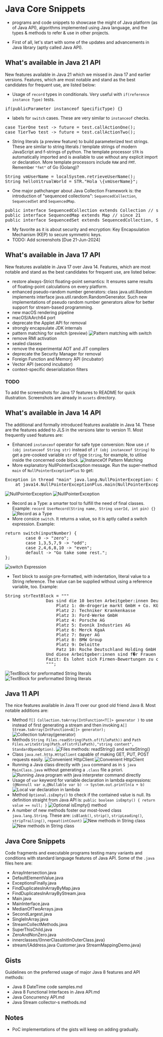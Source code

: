 # Java Core Snippets
- programs and code snippets to showcase the might of Java platform (as of Java API), algorithms implemented using Java language, and the types & methods to refer & use in other projects.  

- First of all, let's start with some of the updates and advancements in Java library (aptly called Java API).


## What's available in Java 21 API
New features available in Java 21 which we missed in Java 17 and earlier versions. Features, which are most notable and stand as the best candidates for frequent use, are listed below:
- Usage of `record` types in conditionals. Very useful with `if(reference instance Type)` tests.
<pre>if(publicParameter instanceof SpecificType) {}</pre>
- labels for `switch` cases. These are very similar to `instanceof` checks.
<pre>
case TierOne test -> future = test.callActionOne();
case TierTwo test -> future = test.callActionTwo();
</pre>
- String literals (a preview feature) to build parameterized text strings. These are similar to string literals / template strings of modern JavaScript and f-strings of python. The template processor `STR` is automatically imported and is available to use without any explicit import or declaration. More template processors include `RAW` and `FMT`. Remember `"fmt"` of Go (Golang)?
<pre>String vmUserName = localSystem.retrieveUserName();
String helloVitrualWorld = STR."Hola \{vmUserName}";</pre>
- One major pathchanger about Java Collection Framework is: the introduction of "sequenced collections": `SequencedCollection`, `SequencedSet` and `SequencedMap`.
<pre>
public interface SequencedCollection<E> extends Collection<E> // since 21
public interface SequencedMap<K, V> extends Map<K, V> // since 21
public interface SequencedSet<E> extends SequencedCollection<E>, Set<E> // since 21
</pre>
- My favorite as it is about security and encryption: Key Encapsulation Mechanism (KEP) to secure symmetric keys.
- TODO: Add screenshots [Due 21-Jun-2024]

## What's available in Java 17 API
New features available in Java 17 over Java 14. Features, which are most notable and stand as the best candidates for frequent use, are listed below:
- restore always-Strict floating-point semantics: It ensures same results of floating-point calculations on every platform.
- enhanced pseudo-random number generators: class java.util.Random implements interface java.util.random.RandomGenerator. Such new implementations of pseudo random number generators allow for better support for stream-based programming.
- new macOS rendering pipeline
- macOS/AArch64 port
- deprecate the Applet API for removal
- strongly encapsulate JDK internals
- pattern matching for switch (preview)
![Pattern matching with switch](./assets/java17features/patternMatchingWithSwitch.png)
- remove RMI activation
- sealed classes
- remove the experimental AOT and JIT compilers
- deprecate the Security Manager for removal
- Foreign Function and Memory API (incubator)
- Vector API (second incubator)
- context-specific deserialization filters

### TODO
To add the screenshots for Java 17 features to README for quick illustration. Screenshots are already in `assets` directory.

## What's available in Java 14 API
The additional and formally introduced features available in Java 14. These are the features added to JLS in the versions later to version 11. Most frequently used features are:
- Enhanced `instanceof` operator for safe type conversion: Now use `if (obj instanceof String str)` instead of `if (obj instanceof String)` to get a pre-cooked variable `str` of type `String`, for example, to utilise inside the concerned code block.
![InstanceOf Pattern Matching](./assets/java14features/01-InstanceOfPatternMatching.png)
- More explanatory NullPointerException message. Run the super-method `main` of `NullPointerExceptionPlus` to get:
<pre>Exception in thread "main" java.lang.NullPointerException: Cannot invoke "Object.toString()" because the return value of "java14.RoleClass.getPrivileges()" is null
	at java14.NullPointerExceptionPlus.main(NullPointerExceptionPlus.java:7)</pre>
![NullPointerException](./assets/java14features/02-NullPointerException-1.png)
![NullPointerException](./assets/java14features/02-NullPointerException-2.png)
- Record as a Type: a smarter tool to fulfill the need of final classes. Example: `record UserRecord(String name, String userId, int pin) {}`
![Record as a Type](./assets/java14features/03-Record.png)
- More consice `switch`. It returns a value, so it is aptly called a switch expression. Example:
<pre>return switch(inputNumber) {
		case 0 -> "zero";
		case 1,3,5,7,9 -> "odd";
		case 2,4,6,8,10 -> "even";
		default -> "Go take some rest.";		
};</pre>
![switch Expression](./assets/java14features/04-SwitchExpression.png)
- Text block to assign pre-formatted, with indentation, literal value to a String reference. The value can be supplied without using a reference variable, too. Example:
<pre>String strTextBlock = """
				Das sind die 10 besten Arbeitgeber:innen Deutschlands
				    Platz 1: dm-drogerie markt GmbH + Co. KG
				    Platz 2: Techniker Krankenkasse
				    Platz 3: Ford-Werke GmbH
				    Platz 4: Porsche AG
				    Platz 5: Evonik Industries AG
				    Platz 6: Merck KgaA
				    Platz 7: Bayer AG
				    Platz 8: BMW Group
				    Platz 9: Deloitte
				    Patz 10: Roche Deutschland Holding GmbH
				Und diese Arbeitgeber:innen sind f�r Frauen am besten
				Fazit: Es lohnt sich Firmen-Bewertungen zu checken
				""";
</pre>
![TextBlock for preformatted String literals](./assets/java14features/05-TextBlock-1.png)
![TextBlock for preformatted String literals](./assets/java14features/05-TextBlock-2.png)

## Java 11 API
The nice features available in Java 11 over our good old friend Java 8. Most notable additions are:
- Method `T[] Collection.toArray(IntFunction<T[]> generator )` to use instead of first generating a stream and then invoking `A[] Stream.toArray(IntFunction<A[]> generator);`
![Collection toArray(generator)](./assets/java11features/01-Collection-toArray.png)
- Methods `String Files.readString(Path.of(filePath))` and `Path Files.writeString(Path.of(strFilePath),"string content", StandardOpenOption)`.
![Files methods: readString() and writeString()](./assets/java11features/02-FilesReadString-FilesWriteString.png)
- Class `java.net.http.HttpClient` capable of making GET, PUT, POST requests easily.
![Convenient HttpClient](./assets/java11features/03-HttpClient-1.png)
![Convenient HttpClient](./assets/java11features/03-HttpClient-2.png)
- Running a Java class directly with `java` command as in `$ java MainClass.java` without generating a `.class` file a priori.
![Running Java program with java interpreter command directly](./assets/java11features/04-RunWith-java.png)
- Usage of `var` keyword for variable declaration in lambda expressions: ` (@Nonnull var a,@Nullable var b) -> System.out.println(a + b)`
![Local var declaration in lambda](./assets/java11features/05-Local-varInLambda.png)
- Method `Optional.isEmpty()` to check if the contained value is null. Its definition straight from Java API is:
`public boolean isEmpty() {
        return value == null;
}`
![Optional isEmpty() method](./assets/java11features/06-Optional-isEmptyMethod.png)
- A number of new methods foster our most-loved class `java.lang.String`. These are: `isBlank()`, `strip()`, `stripLeading()`, `stripTrailing()`, `repeat(intCount)`
![New methods in String class](./assets/java11features/07-StringMethods-1.png)
![New methods in String class](./assets/java11features/07-StringMethods-2.png)


## Java Core Snippets
Code fragments and executable programs testing many variants and conditions with standard language features of Java API. Some of the `.java` files here are:
- ArrayIntersection.java
- DefaultElementValue.java
- ExceptionsFinally.java
- FindDuplicatesInArrayByMap.java
- FindDuplicatesInArrayByStream.java
- Main.java
- MainInterface.java
- MedianOfTwoArrays.java
- SecondLargest.java
- SingleInArray.java
- StreamCollectMethods.java
- SuperThisChild.java
- ZeroAndNonZero.java
- innerclasses/{InnerClassInitInOuterClass.java}
- stream/{Address.java  Customer.java  StreamMappingDemo.java}

## Gists
Guidelines on the preferred usage of major Java 8 features and API methods:
- Java 8 DateTime code samples.md
- Java 8 Functional Interfaces in Java API.md
- Java Concurrency API.md
- Java Stream collector-s methods.md

## Notes
- PoC implementations of the gists will keep on adding gradually.

